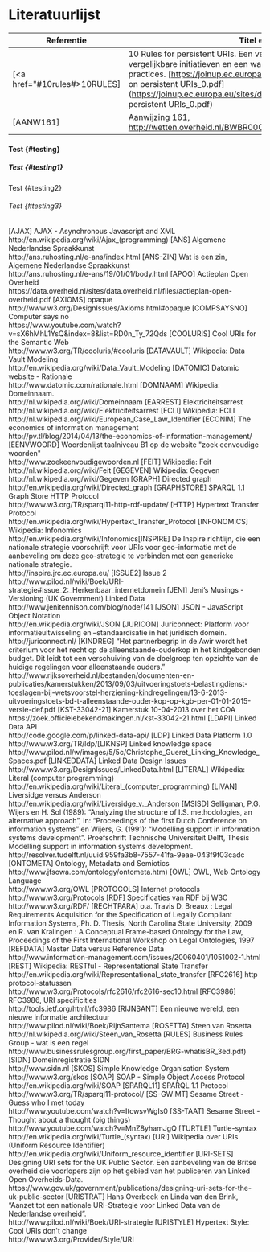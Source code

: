 # Literatuurlijst
| Referentie | Titel en Locatie |
|------------|------------------|
|[<a href="#10rules#></a>10RULES]|10 Rules for persistent URIs. Een veelomvattend rapport van de EU met vergelijkbare initiatieven en een waardevol overzicht van de laatste best-practices. [https://joinup.ec.europa.eu/sites/default/files/D7.1.3 - Study on persistent URIs_0.pdf](https://joinup.ec.europa.eu/sites/default/files/D7.1.3 - Study on persistent URIs_0.pdf)|
|[AANW161]|Aanwijzing 161, http://wetten.overheid.nl/BWBR0005730/Hoofdstuk4/411/Aanwijzing161|

#### Test {#testing}

##### Test {#testing1}

Test {#testing2}

###### Test {#testing3}

<tr><td>[AJAX]</td><td>
                AJAX - Asynchronous Javascript and XML<br>
                http://en.wikipedia.org/wiki/Ajax_(programming)</td></tr>
<tr><td>[ANS]</td><td>
                Algemene Nederlandse Spraakkunst<br>
                http://ans.ruhosting.nl/e-ans/index.html</td></tr>
<tr><td>[ANS-ZIN]</td><td>
                Wat is een zin, Algemene Nederlandse Spraakkunst<br>
                http://ans.ruhosting.nl/e-ans/19/01/01/body.html</td></tr>
<tr><td>[APOO]</td><td>
                Actieplan Open Overheid<br>
                https://data.overheid.nl/sites/data.overheid.nl/files/actieplan-open-overheid.pdf</td></tr>
<tr><td>[AXIOMS]</td><td>
                opaque<br> http://www.w3.org/DesignIssues/Axioms.html#opaque</td></tr>
<tr><td>[COMPSAYSNO]</td><td>
                Computer says no<br>
                https://www.youtube.com/watch?v=sX6hMhL1YsQ&amp;index=8&amp;list=RD0n_Ty_72Qds</td></tr>
<tr><td>[COOLURIS]</td><td>
                Cool URIs for the Semantic Web<br>
                http://www.w3.org/TR/cooluris/#cooluris</td></tr>
<tr><td>[DATAVAULT]</td><td>
                Wikipedia: Data Vault Modeling<br>
                http://en.wikipedia.org/wiki/Data_Vault_Modeling</td></tr>
<tr><td>[DATOMIC]</td><td>
                Datomic website - Rationale<br>
                http://www.datomic.com/rationale.html</td></tr>
<tr><td>[DOMNAAM]</td><td>
                Wikipedia: Domeinnaam.<br>
                http://nl.wikipedia.org/wiki/Domeinnaam</td></tr>
<tr><td>[EARREST]</td><td>
                Elektriciteitsarrest<br>
                http://nl.wikipedia.org/wiki/Elektriciteitsarrest</td></tr>
<tr><td>[ECLI]</td><td>
                Wikipedia: ECLI<br>
                http://nl.wikipedia.org/wiki/European_Case_Law_Identifier</td></tr>
<tr><td>[ECONIM]</td><td>
                The economics of information management<br>
                http://pv.tl/blog/2014/04/13/the-economics-of-information-management/</td></tr>
<tr><td>[EENVWOORD]</td><td>
                Woordenlijst taalniveau B1 op de website "zoek eenvoudige
                woorden"<br> http://www.zoekeenvoudigewoorden.nl</td></tr>
<tr><td>[FEIT]</td><td>
                Wikipedia: Feit<br> http://nl.wikipedia.org/wiki/Feit </td></tr>
<tr><td>[GEGEVEN]</td><td>
                Wikipedia: Gegeven<br> http://nl.wikipedia.org/wiki/Gegeven</td></tr>
<tr><td>[GRAPH]</td><td>
                Directed graph<br> http://en.wikipedia.org/wiki/Directed_graph</td></tr>
<tr><td>[GRAPHSTORE]</td><td> SPARQL
                1.1 Graph Store HTTP Protocol<br>
                http://www.w3.org/TR/sparql11-http-rdf-update/</td></tr>
<tr><td>[HTTP]</td><td>
                Hypertext Transfer Protocol<br>
                http://en.wikipedia.org/wiki/Hypertext_Transfer_Protocol</td></tr>
<tr><td>[INFONOMICS]</td><td>
                Wikipedia: Infonomics<br>
                http://en.wikipedia.org/wiki/Infonomics</td></tr><tr><td>[INSPIRE]</td><td> De
                Inspire richtlijn, die een nationale strategie voorschrijft voor
                URIs voor geo-informatie met de aanbeveling om deze
                geo-strategie te verbinden met een generieke nationale
                strategie.<br> http://inspire.jrc.ec.europa.eu/</td></tr>
<tr><td>[ISSUE2]</td><td> Issue
                2<br>
                http://www.pilod.nl/wiki/Boek/URI-strategie#Issue_2:_Herkenbaar_internetdomein</td></tr>
<tr><td>[JENI]</td><td>
                Jeni’s Musings - Versioning (UK Government) Linked Data<br>
                http://www.jenitennison.com/blog/node/141</td></tr>
<tr><td>[JSON]</td><td> JSON
                - JavaScript Object Notation<br>
                http://en.wikipedia.org/wiki/JSON</td></tr>
<tr><td>[JURICON]</td><td>
                Juriconnect: Platform voor informatieuitwisseling en
                –standaardisatie in het juridisch domein.<br>
                http://juriconnect.nl/</td></tr>
<tr><td>[KINDREG]</td><td> “Het
                partnerbegrip in de Awir wordt het criterium voor het recht op
                de alleenstaande-ouderkop in het kindgebonden budget. Dit leidt
                tot een verschuiving van de doelgroep ten opzichte van de
                huidige regelingen voor alleenstaande ouders.”<br>
                http://www.rijksoverheid.nl/bestanden/documenten-en-publicaties/kamerstukken/2013/09/03/uitvoeringstoets-belastingdienst-toeslagen-bij-wetsvoorstel-herziening-kindregelingen/13-6-2013-uitvoeringstoets-bd-t-alleenstaande-ouder-kop-op-kgb-per-01-01-2015-versie-def.pdf</td></tr>
<tr><td>[KST-33042-21]</td><td>
                Kamerstuk 10-04-2013 over het COA<br>
                https://zoek.officielebekendmakingen.nl/kst-33042-21.html</td></tr>
<tr><td>[LDAPI]</td><td>
                Linked Data API<br> http://code.google.com/p/linked-data-api/</td></tr>
<tr><td>[LDP]</td><td>
                Linked Data Platform 1.0<br> http://www.w3.org/TR/ldp/</td></tr><tr><td>[LIKNSP]</td><td>
                Linked knowledge space<br>
                http://www.pilod.nl/w/images/5/5c/Christophe_Gueret_Linking_Knowledge_Spaces.pdf</td></tr>
<tr><td>[LINKEDDATA]</td><td>
                Linked Data Design Issues<br>
                http://www.w3.org/DesignIssues/LinkedData.html</td></tr>
<tr><td>[LITERAL]</td><td>
                Wikipedia: Literal (computer programming)<br>
                http://en.wikipedia.org/wiki/Literal_(computer_programming)</td></tr>
<tr><td>[LIVAN]</td><td>
                Liversidge versus Anderson<br>
                http://en.wikipedia.org/wiki/Liversidge_v._Anderson</td></tr>
<tr><td>[MSISD]</td><td>
                Selligman, P.G. Wijers en H. Sol (1989): “Analyzing the
                structure of I.S. methodologies, an alternative approach”, in:
                “Proceedings of the first Dutch Conference on information
                systems” en Wijers, G. (1991): “Modelling support in information
                systems development”. Proefschrift Technische Universiteit
                Delft, Thesis Modelling support in information systems
                development.<br>
                http://resolver.tudelft.nl/uuid:959fa3b8-7557-41fa-9eae-043f9f03cadc</td></tr>
<tr><td>[ONTOMETA]</td><td>
                Ontology, Metadata and Semiotics<br>
                http://www.jfsowa.com/ontology/ontometa.htm)</td></tr>
<tr><td>[OWL]</td><td>
                OWL, Web Ontology Language<br> http://www.w3.org/OWL</td></tr>
<tr><td>[PROTOCOLS]</td><td>
                Internet protocols<br> http://www.w3.org/Protocols</td></tr>
<tr><td>[RDF]</td><td>
                Specificaties van RDF bij W3C<br> http://www.w3.org/RDF/</td></tr>
<tr><td>[RECHTPARA]</td><td>
                o.a. Travis D. Breaux : Legal Requirements Acquisition for the
                Specification of Legally Compliant Information Systems,.Ph. D.
                Thesis, North Carolina State University, 2009 en R. van
                Kralingen : A Conceptual Frame-based Ontology for the Law,
                Proceedings of the First International Workshop on Legal
                Ontologies, 1997</td></tr>
<tr><td>[REFDATA]</td><td> Master
                Data versus Reference Data<br>
                http://www.information-management.com/issues/20060401/1051002-1.html</td></tr>
<tr><td>[REST]</td><td>
                Wikipedia: RESTful - Representational State Transfer<br>
                http://en.wikipedia.org/wiki/Representational_state_transfer</td></tr>
<tr><td>[RFC2616]</td><td> http
                protocol-statussen<br>
                http://www.w3.org/Protocols/rfc2616/rfc2616-sec10.html</td></tr>
<tr><td>[RFC3986]</td><td> RFC3986,
                URI specificities<br> http://tools.ietf.org/html/rfc3986</td></tr>
<tr><td>[RIJNSANT]</td><td> Een
                nieuwe wereld, een nieuwe informatie architectuur<br>
                http://www.pilod.nl/wiki/Boek/RijnSantema</td></tr>
<tr><td>[ROSETTA]</td><td> Steen
                van Rosetta<br> http://nl.wikipedia.org/wiki/Steen_van_Rosetta</td></tr>
<tr><td>[RULES]</td><td>
                Business Rules Group - wat is een regel<br>
                http://www.businessrulesgroup.org/first_paper/BRG-whatisBR_3ed.pdf)</td></tr>
<tr><td>[SIDN]</td><td>
                Domeinregistratie SIDN<br> http://www.sidn.nl</td></tr>
<tr><td>[SKOS]</td><td>
                Simple Knowledge Organisation System<br> http://www.w3.org/skos</td></tr>
<tr><td>[SOAP]</td><td> SOAP
                - Simple Object Access Protocol<br>
                http://en.wikipedia.org/wiki/SOAP</td></tr>
<tr><td>[SPARQL11]</td><td> SPARQL
                1.1 Protocol<br> http://www.w3.org/TR/sparql11-protocol/</td></tr>
<tr><td>[SS-GWIMT]</td><td> Sesame
                Street - Guess who I met today<br>
                http://www.youtube.com/watch?v=ItcwsvWgIs0</td></tr>
<tr><td>[SS-TAAT]</td><td> Sesame
                Street - Thought about a thought (big things)<br>
                http://www.youtube.com/watch?v=MnZ8yhamJgQ</td></tr>
<tr><td>[TURTLE]</td><td>
                Turtle-syntax<br> http://en.wikipedia.org/wiki/Turtle_(syntax)</td></tr>
<tr><td>[URI]</td><td>
                Wikipedia over URIs (Uniform Resource Identifier)<br>
                http://en.wikipedia.org/wiki/Uniform_resource_identifier</td></tr>
<tr><td>[URI-SETS]</td><td>
                Designing URI sets for the UK Public Sector. Een aanbeveling van
                de Britse overheid die voorlopers zijn op het gebied van het
                publiceren van Linked Open Overheids-Data.<br>
                https://www.gov.uk/government/publications/designing-uri-sets-for-the-uk-public-sector</td></tr>
<tr><td>[URISTRAT]</td><td> Hans
                Overbeek en Linda van den Brink, “Aanzet tot een nationale
                URI-Strategie voor Linked Data van de Nederlandse overheid”.
                <br> http://www.pilod.nl/wiki/Boek/URI-strategie</td></tr>
<tr><td>[URISTYLE]</td><td>
                Hypertext Style: Cool URIs don't change<br>
                http://www.w3.org/Provider/Style/URI</td></tr></table>
</body></html>
